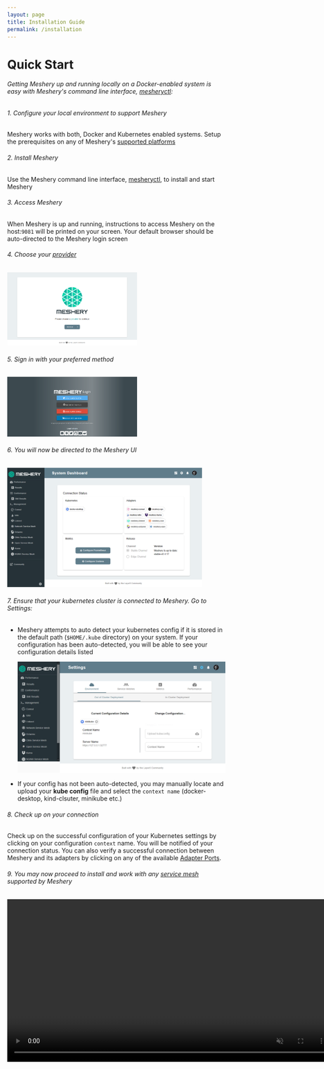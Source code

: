 ```yaml
---
layout: page
title: Installation Guide
permalink: /installation
---
```


<a name="getting-started"></a>

# Quick Start

<h6>Getting Meshery up and running locally on a Docker-enabled system is easy with Meshery's command line interface, <a href="/docs/guides/mesheryctl">mesheryctl</a>:</h6>

###### 1. Configure your local environment to support Meshery

Meshery works with both, Docker and Kubernetes enabled systems. Setup the prerequisites on any of Meshery's [supported platforms](/docs/installation/platforms)

###### 2. Install Meshery

Use the Meshery command line interface, [mesheryctl](/docs/guides/mesheryctl), to install and start Meshery

###### 3. Access Meshery

When Meshery is up and running, instructions to access Meshery on the host:`9081` will be printed on your screen. Your default browser should be auto-directed to the Meshery login screen

###### 4. Choose your [provider](/docs/extensibility#providers)

<a href="#meshery-login-page">
  <img style="width:300px;" src="/docs/assets/img/meshery-server-page.png" />
</a>
<a href="#" class="lightbox" id="meshery-login-page">
  <span style="background-image: url('/docs/assets/img/meshery-server-page.png')"></span>
</a>

###### 5. Sign in with your preferred method

<a href="#meshery-sign-up">
<img style="width:300px;height=auto;" src="/docs/assets/img/meshery-login-page.png" />
</a>
<a href="#" class="lightbox" id="meshery-sign-up">
  <span style="background-image: url('/docs/assets/img/meshery-login-page.png')"></span>
</a>

###### 6. You will now be directed to the Meshery UI

<a href="#meshery-ui">
<img style="width:450px;height=auto;" src="/docs/assets/img/adapters/meshery-ui.png" />
</a>
<a href="#" class="lightbox" id="meshery-ui">
  <span style="background-image: url('/docs/assets/img/adapters/meshery-ui.png')"></span>
</a>

###### 7. Ensure that your kubernetes cluster is connected to Meshery. Go to <i class="fas fa-cog"></i> Settings:

- Meshery attempts to auto detect your kubernetes config if it is stored in the default path (`$HOME/.kube` directory) on your system. If your configuration has been auto-detected, you will be able to see your configuration details listed

  <a href="#meshery-settings">
  <img style="width:600px;" src="/docs/assets/img/adapters/meshery-settings.png" />
  </a>
  <a href="#" class="lightbox" id="meshery-settings">
  <span style="background-image: url('/docs/assets/img/adapters/meshery-settings.png')"></span>
  </a>

- If your config has not been auto-detected, you may manually locate and upload your **kube config** file and select the `context name` (docker-desktop, kind-clsuter, minikube etc.)

###### 8. Check up on your connection

Check up on the successful configuration of your Kubernetes settings by clicking on your configuration `context` name. You will be notified of your connection status. You can also verify a successful connection between Meshery and its adapters by clicking on any of the available [Adapter Ports](/docs/architecture#adapter-ports).

###### 9. You may now proceed to install and work with any [service mesh](/docs/service-meshes) supported by Meshery

<video class="videoTest" width="750" height="auto" autoplay muted loop>
  <source src="/docs/assets/img/adapters/meshery-ui-setup.mp4" type="video/mp4">
 Your browser does not support the video tag
</video>

